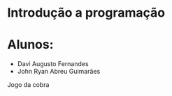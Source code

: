 # Introdução a programação

# Alunos:
  * Davi Augusto Fernandes
  * John Ryan Abreu Guimarães
  
Jogo da cobra

